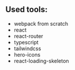 ## Used tools:
* webpack from scratch
* react
* react-router
* typescript
* tailwindcss
* hero-icons
* react-loading-skeleton
